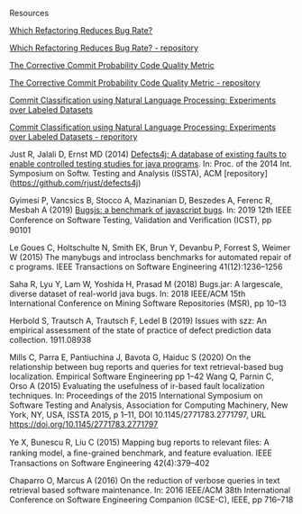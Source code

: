 Resources

[Which Refactoring Reduces Bug Rate?](https://www.cs.huji.ac.il/~feit/papers/Refactor19PROMISE.pdf)

[Which Refactoring Reduces Bug Rate? - repository](https://github.com/evidencebp/Which-Refactoring-Reduces-Bug-Rate)

[The Corrective Commit Probability Code Quality Metric](https://arxiv.org/abs/2007.10912)

[The Corrective Commit Probability Code Quality Metric - repository](https://github.com/evidencebp/corrective-commit-probability)


[Commit Classification using Natural Language Processing: Experiments over Labeled Datasets](http://cibse2020.ppgia.pucpr.br/images/artigos/4/S04_P1.pdf)

[Commit Classification using Natural Language Processing: Experiments over Labeled Datasets - reporitory](https://github.com/gesteves91/fasttext-commit-classification)


Just R, Jalali D, Ernst MD (2014) [Defects4j: A database of existing faults to enable controlled testing studies for java programs](https://www.researchgate.net/publication/266659285_Defects4J_a_database_of_existing_faults_to_enable_controlled_testing_studies_for_Java_programs). In: Proc. of the 2014 Int. Symposium on Softw. Testing and Analysis (ISSTA), ACM [repository] (https://github.com/rjust/defects4j)


Gyimesi P, Vancsics B, Stocco A, Mazinanian D, Beszedes A, Ferenc R, Mesbah A (2019) [Bugsjs: a benchmark of javascript bugs](https://www.researchgate.net/publication/333681142_BUGSJS_A_Benchmark_of_JavaScript_Bugs). In: 2019 12th IEEE Conference on Software Testing, Validation and Veriﬁcation (ICST), pp 90101

Le Goues C, Holtschulte N, Smith EK, Brun Y, Devanbu P, Forrest S, Weimer W (2015) The manybugs and introclass benchmarks for automated repair of c programs. IEEE Transactions on Software Engineering 41(12):1236–1256

Saha R, Lyu Y, Lam W, Yoshida H, Prasad M (2018) Bugs.jar: A largescale, diverse dataset of real-world java bugs. In: 2018 IEEE/ACM 15th International Conference on Mining Software Repositories (MSR), pp 10–13

Herbold S, Trautsch A, Trautsch F, Ledel B (2019) Issues with szz: An empirical assessment of the state of practice of defect prediction data collection. 1911.08938

Mills C, Parra E, Pantiuchina J, Bavota G, Haiduc S (2020) On the relationship between bug reports and queries for text retrieval-based bug localization. Empirical Software Engineering pp 1–42
Wang Q, Parnin C, Orso A (2015) Evaluating the usefulness of ir-based fault localization techniques. In: Proceedings of the 2015 International Symposium on Software Testing and Analysis, Association for Computing Machinery, New York, NY, USA, ISSTA 2015, p 1–11, DOI 10.1145/2771783.2771797, URL https://doi.org/10.1145/2771783.2771797

Ye X, Bunescu R, Liu C (2015) Mapping bug reports to relevant ﬁles: A ranking model, a ﬁne-grained benchmark, and feature evaluation. IEEE Transactions on Software Engineering 42(4):379–402

Chaparro O, Marcus A (2016) On the reduction of verbose queries in text retrieval based software maintenance. In: 2016 IEEE/ACM 38th International Conference on Software Engineering Companion (ICSE-C), IEEE, pp 716–718
